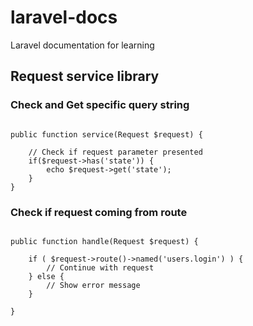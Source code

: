 # laravel-docs
Laravel documentation for learning  
  
  
## Request service library  



### Check and Get specific query string  
  
```

public function service(Request $request) {

    // Check if request parameter presented
    if($request->has('state')) {
        echo $request->get('state');
    }
}

```  
  
  
### Check if request coming from route  
  
```

public function handle(Request $request) {

    if ( $request->route()->named('users.login') ) {
        // Continue with request
    } else {
        // Show error message
    }

}

```
